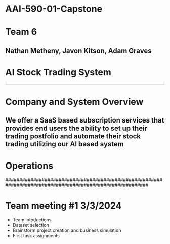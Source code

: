 # AAI-590-01-Capstone
# Team 6
## Nathan Metheny, Javon Kitson, Adam Graves
# AI Stock Trading System
-------------------------------------------------------------------------------------------------------------
# Company and System Overview
## We offer a SaaS based subscription services that provides end users the ability to set up their trading postfolio and  automate their stock trading utilizing our AI based system


# Operations
###########################################################################################################
# Team meeting #1 3/3/2024
- Team intoductions
- Dataset selection
- Brainstorm project creation and business simulation
- First task assignments
  


